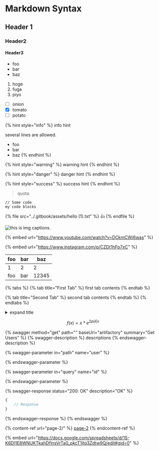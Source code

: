 # Markdown Syntax

## Header 1

### Header2

#### Header3

* foo
* bar
* baz

1. hoge
2. fuga
3. piyo

* [ ] onion
* [x] tomato
* [ ] potato

{% hint style="info" %}
info hint

several lines are allowed.

* foo
* bar
* baz
{% endhint %}

{% hint style="warning" %}
warning hint
{% endhint %}

{% hint style="danger" %}
danger hint
{% endhint %}

{% hint style="success" %}
success hint
{% endhint %}

> quota

```
// Some code
my code blocks
```

{% file src="../.gitbook/assets/hello (1).txt" %}
:thumbsup:
{% endfile %}

![this is img captions.](../.gitbook/assets/534594FD-2314-4664-BA15-70EC31F69021\_1\_201\_a.jpeg)

{% embed url="https://www.youtube.com/watch?v=DCkmCWi6was" %}

{% embed url="https://www.instagram.com/p/CZDt1hFp7xC" %}

<table>
    <thead>
        <tr>
            <th>foo</th>
            <th>bar</th>
            <th data-type="number">baz</th>
        </tr>
    </thead>
    <tbody>
        <tr>
            <td>1</td>
            <td>2</td>
            <td>2</td>
            </tr>
        <tr>
            <td>foo</td>
            <td>bar</td>
            <td>12345</td>
        </tr>
    </tbody>
</table>

{% tabs %}
{% tab title="First Tab" %}
first tab contents
{% endtab %}

{% tab title="Second Tab" %}
second tab contents
{% endtab %}
{% endtabs %}

<details>

<summary>expand title</summary>

this is expanded content

</details>

$$
f(x) = x * e^{2 pi i \xi x}
$$

{% swagger method="get" path="" baseUrl="artifactory" summary="Get Users" %}
{% swagger-description %}
descriptions
{% endswagger-description %}

{% swagger-parameter in="path" name="user" %}

{% endswagger-parameter %}

{% swagger-parameter in="query" name="id" %}

{% endswagger-parameter %}

{% swagger-response status="200: OK" description="OK" %}
```javascript
{
    // Response
}
```
{% endswagger-response %}
{% endswagger %}

{% content-ref url="page-2/" %}
[page-2](page-2/)
{% endcontent-ref %}

{% embed url="https://docs.google.com/spreadsheets/d/1S-K6DI1E8WNUKTkahDflnsVrTa0_pkcT1jtq3Zdtw9Q/edit#gid=0" %}
